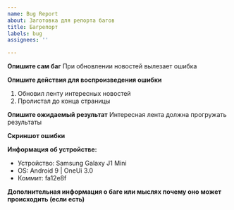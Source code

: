```yaml
---
name: Bug Report
about: Заготовка для репорта багов
title: Багрепорт
labels: bug
assignees: ''

---
```


**Опишите сам баг**
При обновлении новостей вылезает ошибка

**Опишите действия для воспроизведения ошибки**
1. Обновил ленту интересных новостей
2. Пролистал до конца страницы

**Опишите ожидаемый результат**
Интересная лента должна прогружать результаты

**Скриншот ошибки**

**Информация об устройстве:**
 - Устройство: Samsung Galaxy J1 Mini
 - OS: Android 9 | OneUi 3.0
 - Коммит: fa12e8f

**Дополнительная информация о баге или мыслях почему оно может происходить (если есть)**
